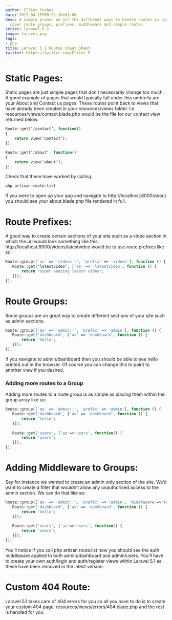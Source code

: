 ```yaml
---
author: Elliot Forbes
date: 2017-04-15T09:22:16+01:00
desc: A simple primer on all the different ways to handle routes in laravel 5.1. We
  cover route groups, prefixes, middleware and simple routes.
series: laravel-5.2
image: laravel.png
tags:
- php
title: Laravel 5.1 Routes Cheat Sheet
twitter: https://twitter.com/Elliot_F
---
```


# Static Pages:

<p>Static pages are just simple pages that don’t necessarily change too much. A good example of pages that would typically fall under this umbrella are your About and Contact us pages. These routes point back to views that have already been created in your resources/views folder. I.e resources/views/contact.blade.php would be the file for our contact view returned below.</p>

```php
Route::get(‘/contact’, function() 
{
    return view(‘contact’);
});

Route::get(‘/about’, function()
{
    return view(‘about’);
});
```

<p>Check that these have worked by calling:</p>

```bash
php artisan route:list
```

<p>If you were to open up your app and navigate to http://localhost:8000/about you should see your about.blade.php file rendered in full.</p>

# Route Prefixes:

<p>A good way to create certain sections of your site such as a video section in which the uri would look something like this: http://localhost:8000/videos/latestvideo would be to use route prefixes like so:</p>

```php
Route::group(['as' => 'videos::', 'prefix' => 'videos'], function () {
   Route::get(‘latestvideo’, ['as' => 'latestvideo', function () {
       return "super amazing latest video";
   }]);
});
```

# Route Groups:

<p>Route groups are an great way to create different sections of your site such as admin sections.</p>

```php
Route::group(['as' => 'admin::', 'prefix' => 'admin'], function () {
   Route::get('dashboard', ['as' => 'dashboard', function () {
       return "hello";
   }]);
});
```

<p>If you navigate to admin/dashboard then you should be able to see hello printed out in the browser. Of course you can change this to point to another view if you desired.</p>

<h3>Adding more routes to a Group</h3>

<p>Adding more routes to a route group is as simple as placing them within the group array like so:</p>

```php
Route::group(['as' => 'admin::', 'prefix' => 'admin'], function () {
   Route::get('dashboard', ['as' => 'dashboard', function () {
       return "hello";
   }]);
   
   Route::get('users', ['as'=>'users', function() {
       return "users";
   }]);
});
```

# Adding Middleware to Groups:

<p>Say for instance we wanted to create an admin only section of the site. We’d want to create a filter that wouldn’t allow any unauthorised access to the admin section. We can do that like so:</p>

```php
Route::group(['as' => 'admin::', 'prefix' => 'admin', 'middleware'=>'auth'], function () {
   Route::get('dashboard', ['as' => 'dashboard', function () {
       return "hello";
   }]);
   
   Route::get('users', ['as'=>'users', function() {
       return "users";
   }]);
});
```

<p>You’ll notice if you call php artisan route:list now you should see the auth middleware applied to both admin/dashboard and admin/users. You’ll have to create your own auth/login and auth/register views within Laravel 5.1 as these have been removed in the latest version.</p>

# Custom 404 Route:

<p>Laravel 5.1 takes care of 404 errors for you so all you have to do is to create your custom 404 page: resources/views/errors/404.blade.php and the rest is handled for you.</p>
